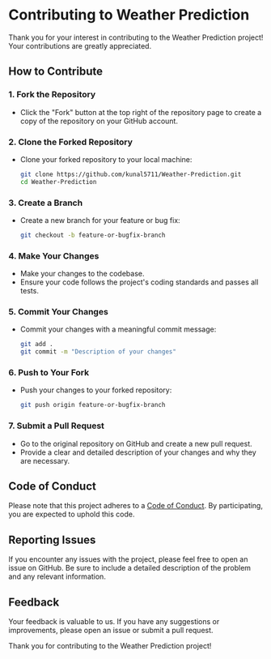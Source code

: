 # Contributing to Weather Prediction

Thank you for your interest in contributing to the Weather Prediction project! Your contributions are greatly appreciated.

## How to Contribute

### 1. Fork the Repository
- Click the "Fork" button at the top right of the repository page to create a copy of the repository on your GitHub account.

### 2. Clone the Forked Repository
- Clone your forked repository to your local machine:
    ```bash
    git clone https://github.com/kunal5711/Weather-Prediction.git
    cd Weather-Prediction
    ```

### 3. Create a Branch
- Create a new branch for your feature or bug fix:
    ```bash
    git checkout -b feature-or-bugfix-branch
    ```

### 4. Make Your Changes
- Make your changes to the codebase.
- Ensure your code follows the project's coding standards and passes all tests.

### 5. Commit Your Changes
- Commit your changes with a meaningful commit message:
    ```bash
    git add .
    git commit -m "Description of your changes"
    ```

### 6. Push to Your Fork
- Push your changes to your forked repository:
    ```bash
    git push origin feature-or-bugfix-branch
    ```

### 7. Submit a Pull Request
- Go to the original repository on GitHub and create a new pull request.
- Provide a clear and detailed description of your changes and why they are necessary.

## Code of Conduct
Please note that this project adheres to a [Code of Conduct](CODE_OF_CONDUCT.md). By participating, you are expected to uphold this code.

## Reporting Issues
If you encounter any issues with the project, please feel free to open an issue on GitHub. Be sure to include a detailed description of the problem and any relevant information.

## Feedback
Your feedback is valuable to us. If you have any suggestions or improvements, please open an issue or submit a pull request.

Thank you for contributing to the Weather Prediction project!

